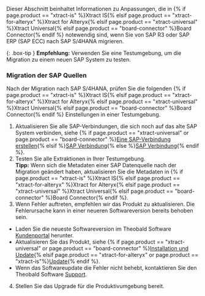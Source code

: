 Dieser Abschnitt beinhaltet Informationen zu Anpassungen, die in {% if page.product == "xtract-is" %}Xtract IS{% elsif page.product == "xtract-for-alteryx" %}Xtract for Alteryx{% elsif page.product == "xtract-universal" %}Xtract Universal{% elsif page.product == "board-connector" %}Board Connector{% endif %} notewendig sind, wenn Sie von SAP R3 oder SAP ERP (SAP ECC) nach SAP S/4HANA migrieren.

{: .box-tip }
**Empfehlung:** Verwenden Sie eine Testumgebung, um die Migration zu einem neuen SAP System zu testen. 

### Migration der SAP Quellen

Nach der Migration nach SAP S/4HANA, prüfen Sie die folgenden {% if page.product == "xtract-is" %}Xtract IS{% elsif page.product == "xtract-for-alteryx" %}Xtract for Alteryx{% elsif page.product == "xtract-universal" %}Xtract Universal{% elsif page.product == "board-connector" %}Board Connector{% endif %} Einstellungen in einer Testumgebung.

1. Aktualisieren Sie alle SAP-Verbindungen, die sich noch auf das alte SAP System verbinden, siehe {% if page.product == "xtract-universal" or page.product == "board-connector" %}[Eine SAP-Verbindung erstellen](../erste-schritte/sap-verbindungen-anlegen){% elsif %}[SAP Verbindung](../sap-verbindung-anlegen){% else %}[SAP Verbindung](../sap-verbindung){% endif %}.
2. Testen Sie alle Extraktionen in Ihrer Testumgebung.<br>
**Tipp:** Wenn sich die Metadaten einer SAP Datenquelle nach der Migration geändert haben, aktualisieren Sie die Metadaten in {% if page.product == "xtract-is" %}Xtract IS{% elsif page.product == "xtract-for-alteryx" %}Xtract for Alteryx{% elsif page.product == "xtract-universal" %}Xtract Universal{% elsif page.product == "board-connector" %}Board Connector{% endif %}.
3. Wenn Fehler auftreten, empfehlen wir das Produkt zu aktualisieren. Die Fehlerursache kann in einer neueren Softwareversion bereits behoben sein.
- Laden Sie die neueste Softwareversion im Theobald Software [Kundenportal](https://my.theobald-software.com/) herunter.
- Aktualisieren Sie das Produkt, siehe {% if page.product == "xtract-universal" or page.product == "board-connector" %}[Installation und Update](./installation-und-update){% elsif page.product == "xtract-for-alteryx" or page.product == "xtract-is"%}[Update](./update){% endif %}.
- Wenn das Softwareupdate die Fehler nicht behebt, kontaktieren Sie den Theobald Software [Support](https://support.theobald-software.com/helpdesk).
4. Stellen Sie das Upgrade für die Produktivumgebung bereit.

